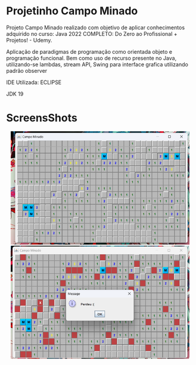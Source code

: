 # Projetinho Campo Minado

Projeto Campo Minado realizado com objetivo de aplicar conhecimentos adquirido no curso:
Java 2022 COMPLETO: Do Zero ao Profissional + Projetos! - Udemy.

Aplicação de paradigmas de programação como orientada objeto e programação funcional. 
Bem como uso de recurso presente no Java, utilizando-se lambdas, stream API,  Swing para interface grafica utilizando padrão observer

IDE Utilizada: ECLIPSE 

JDK 19

# ScreensShots


<p align="center">
  <img src= https://github.com/EmersonLucas/Campo-Minado/blob/main/CampoMinadoSwing/screenshots/1.png  width="480" >
  <img src= https://github.com/EmersonLucas/Campo-Minado/blob/main/CampoMinadoSwing/screenshots/2.png width="480" >
</p>
